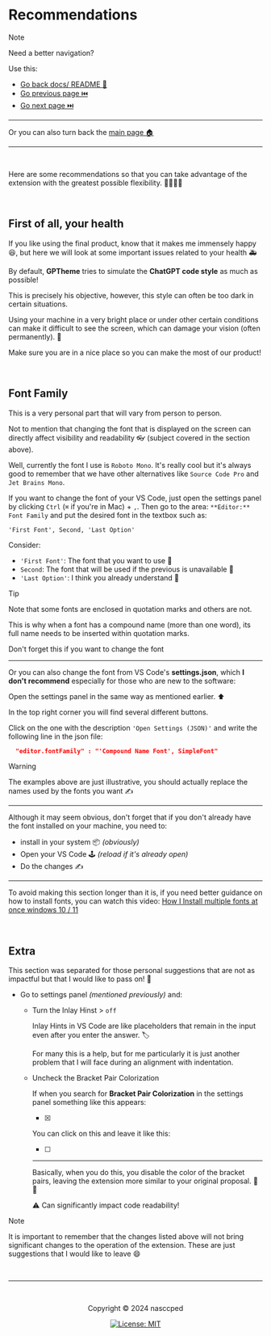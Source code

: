 <!-- content title ------------------------------------------------->
# Recommendations

<!-- navigation area ----------------------------------------------->
> [!NOTE]
>
> Need a better navigation?
>
> Use this:
>
> - [Go back docs/ README 📃][docs-path]
> - [Go previous page ⏮️][back]
> - [Go next page ⏭️][next]
>
> ---
>
> Or you can also turn back the [main page 🏠][project-repo-href]

---

<br>



<!-- content begins ------------------------------------------------>
Here are some recommendations so that you can take advantage of the
extension with the greatest possible flexibility. 👨‍💻👩‍💻

<br>


<!-- health section ------------------------------------------------>
## First of all, your health

If you like using the final product, know that it makes me immensely
happy 😆, but here we will look at some important issues related
to your health 🚑

By default, **GPTheme** tries to simulate the **ChatGPT code style**
as much as possible!

This is precisely his objective, however, this style can often be too
dark in certain situations.

Using your machine in a very bright place or under other certain
conditions can make it difficult to see the screen, which can damage
your vision (often permanently). 🚫

Make sure you are in a nice place so you can make the most of our
product!

<br>



<!-- font family section ------------------------------------------->
## Font Family

This is a very personal part that will vary from person to person.

Not to mention that changing the font that is displayed on the screen
can directly affect visibility and readability 👓 (subject covered in
the section above).

Well, currently the font I use is `Roboto Mono`. It's really cool but
it's always good to remember that we have other alternatives like
`Source Code Pro` and `Jet Brains Mono`.

If you want to change the font of your VS Code, just open the
settings panel by clicking `Ctrl` (`⌘` if you're in Mac) + `,`. Then
go to the area: `**Editor:** Font Family` and put the desired font in
the textbox such as:

```
'First Font', Second, 'Last Option'
```

Consider:

  - `'First Font'`: The font that you want to use 🥇
  - `Second`: The font that will be used if the previous is
  unavailable 🥈
  - `'Last Option'`: I think you already understand 🥉

> [!TIP]
>
> Note that some fonts are enclosed in quotation marks and others are
> not.
>
> This is why when a font has a compound name (more than one word),
> its full name needs to be inserted within quotation marks.
>
> Don't forget this if you want to change the font

---

Or you can also change the font from VS Code's **settings.json**,
which **I don't recommend** especially for those who are new to the
software:

Open the settings panel in the same way as mentioned earlier. ⬆️

In the top right corner you will find several different buttons.

Click on the one with the description `'Open Settings (JSON)'` and
write the following line in the json file:

```json
  "editor.fontFamily" : "'Compound Name Font', SimpleFont"
```

> [!WARNING]
>
> The examples above are just illustrative, you should actually
> replace the names used by the fonts you want ✍️
>
> ---
>
> Although it may seem obvious, don't forget that if you don't
> already have the font installed on your machine, you need to:
>
> - install in your system 📦 *(obviously)*
> - Open your VS Code 🕹️ *(reload if it's already open)*
> - Do the changes ✍️
>
> ---
>
> To avoid making this section longer than it is, if you need better
> guidance on how to install fonts, you can watch this video:
> [How I Install multiple fonts at once windows 10 / 11][how-to-install-a-font]

<br>



<!-- extra section ------------------------------------------------->
## Extra

This section was separated for those personal suggestions that are
not as impactful but that I would like to pass on! 🤚

- Go to settings panel *(mentioned previously)* and:
  
  - Turn the Inlay Hinst > `off`

    Inlay Hints in VS Code are like placeholders that remain in the
    input even after you enter the answer. 🏷️

    For many this is a help, but for me particularly it is just
    another problem that I will face during an alignment with
    indentation.
  
  - Uncheck the Bracket Pair Colorization

    If when you search for **Bracket Pair Colorization** in the
    settings panel something like this appears:

    - [x]

    You can click on this and leave it like this:

    - [ ]

    ---

    Basically, when you do this, you disable the color of the bracket
    pairs, leaving the extension more similar to your original
    proposal. 🚫🎨

    ⚠️ Can significantly impact code readability!

> [!NOTE]
>
> It is important to remember that the changes listed above will not
> bring significant changes to the operation of the extension. These
> are just suggestions that I would like to leave 😄
  
<br>



<!-- copyright footer ---------------------------------------------->

---

<br>

<p align="center">Copyright &copy; 2024 nasccped</p>

<a align="center" href="#">

![License: MIT][license-badge]

</a>



<!-- hrefs area ---------------------------------------------------->
[docs-path]: https://github.com/nasccped/vsc-gptheme-plus-extension/docs/
[back]: ./1.md
[next]: ./3.md
[project-repo-href]: https://github.com/nasccped/vsc-gptheme-plus-extension

[how-to-install-a-font]: https://youtu.be/cq9LFMA42GA?si=olNDgOFMjLVMc3ub

[license-badge]: https://img.shields.io/badge/License-MIT-brightgreen.svg